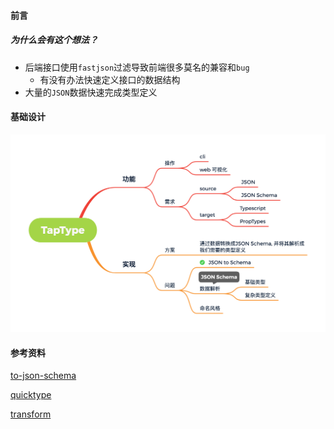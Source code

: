 #### 前言

##### 为什么会有这个想法？

- 后端接口使用`fastjson`过滤导致前端很多莫名的兼容和`bug`
  - 有没有办法快速定义接口的数据结构
- 大量的`JSON`数据快速完成类型定义

#### 基础设计

![taptype.png](./images/taptype.png)

#### 参考资料

[to-json-schema](https://github.com/imcuttle/to-json-schema/blob/master/index.js)

[quicktype](https://github.com/quicktype/quicktype)

[transform](https://github.com/ritz078/transform)